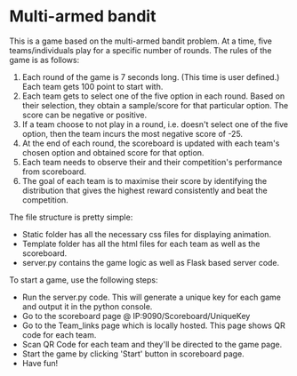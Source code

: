 # Multi-armed bandit

This is a game based on the multi-armed bandit problem. At a time, five teams/individuals play for a specific number of rounds. The rules of the game is as follows:

1) Each round of the game is 7 seconds long. (This time is user defined.) Each team gets 100 point to start with.
2) Each team gets to select one of the five option in each round. Based on their selection, they obtain a sample/score for that particular option. The score can be negative or positive.
3) If a team choose to not play in a round, i.e. doesn't select one of the five option, then the team incurs the most negative score of -25.
4) At the end of each round, the scoreboard is updated with each team's chosen option and obtained score for that option.
5) Each team needs to observe their and their competition's performance from scoreboard.
6) The goal of each team is to maximise their score by identifying the distribution that gives the highest reward consistently and beat the competition.

The file structure is pretty simple:
- Static folder has all the necessary css files for displaying animation.
- Template folder has all the html files for each team as well as the scoreboard.
- server.py contains the game logic as well as Flask based server code. 

To start a game, use the following steps:
- Run the server.py code. This will generate a unique key for each game and output it in the python console.
- Go to the scoreboard page @ IP:9090/Scoreboard/UniqueKey
- Go to the Team_links page which is locally hosted. This page shows QR code for each team. 
- Scan QR Code for each team and they'll be directed to the game page.
- Start the game by clicking 'Start' button in scoreboard page.
- Have fun!
